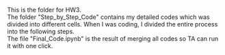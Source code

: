 This is the folder for HW3.  
The folder "Step_by_Step_Code" contains my detailed codes which was divided into different cells. When I was coding, I divided the entire process into the following steps.  
The file "Final_Code.ipynb" is the result of merging all codes so TA can run it with one click.
